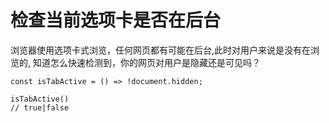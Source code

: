 
# 检查当前选项卡是否在后台
浏览器使用选项卡式浏览，任何网页都有可能在后台,此时对用户来说是没有在浏览的, 知道怎么快速检测到，你的网页对用户是隐藏还是可见吗？


```
const isTabActive = () => !document.hidden; 

isTabActive()
// true|false
```